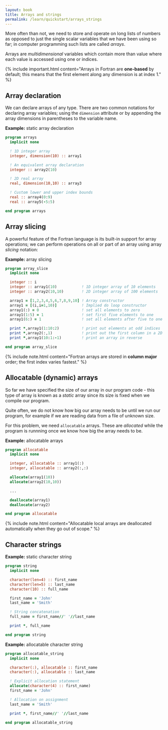 ```yaml
---
layout: book
title: Arrays and strings
permalink: /learn/quickstart/arrays_strings
---
```




More often than not, we need to store and operate on long lists of numbers as opposed to just the single scalar variables
that we have been using so far; in computer programming such lists are called  _arrays_.

Arrays are _multidimensional_ variables which contain more than value
where each value is accessed using one or indices.

{% include important.html content="Arrays in Fortran are __one-based__ by default; this means
that the first element along any dimension is at index 1." %}


## Array declaration

We can declare arrays of any type. There are two common notations for declaring array variables;
using the `dimension` attribute or by appending the array dimensions in parentheses to the variable name.

__Example:__ static array declaration
```fortran
program arrays
  implicit none

  ! 1D integer array
  integer, dimension(10) :: array1

  ! An equivalent array declaration
  integer :: array2(10)

  ! 2D real array
  real, dimension(10,10) :: array3

  ! Custom lower and upper index bounds
  real :: array4(0:9)
  real :: array5(-5:5)

end program arrays
```

## Array slicing

A powerful feature of the Fortran language is its built-in support for array operations;
we can perform operations on all or part of an array using array _slicing_ notation:

__Example:__ array slicing
```fortran
program array_slice
  implicit none

  integer :: i
  integer :: array1(10)           ! 1D integer array of 10 elements
  integer :: array2(10,10)        ! 2D integer array of 100 elements

  array1 = [1,2,3,4,5,6,7,8,9,10] ! Array constructor
  array1 = [(i,i=1,10)]           ! Implied do loop constructor
  array1(:) = 0                   ! set all elements to zero
  array1(1:5) = 1                 ! set first five elements to one
  array1(6:) = 1                  ! set all elements after five to one

  print *,array1(1:10:2)          ! print out elements at odd indices
  print *,array2(:,1)             ! print out the first column in a 2D array
  print *,array1(10:1:-1)         ! print an array in reverse

end program array_slice
```

{% include note.html content="Fortran arrays are stored in __column major__ order; the first
index varies fastest." %}

## Allocatable (dynamic) arrays

So far we have specified the size of our array in our program code -
this type of array is known as a _static_ array since its size is fixed when
we compile our program.

Quite often, we do not know how big our array needs to be until we run our program, for example if we are reading data from a file of unknown size.

For this problem, we need `allocatable` arrays.
These are _allocated_ while the program is runnning once we know how big the array needs to be.

__Example:__ allocatable arrays
```fortran
program allocatable
  implicit none

  integer, allocatable :: array1(:)
  integer, allocatable :: array2(:,:)

  allocate(array1(10))
  allocate(array2(10,10))

  ...

  deallocate(array1)
  deallocate(array2)

end program allocatable
```

{% include note.html content="Allocatable local arrays are deallocated automatically
when they go out of scope." %}


## Character strings


__Example:__ static character string
```fortran
program string
  implicit none

  character(len=4) :: first_name
  character(len=5) :: last_name
  character(10) :: full_name

  first_name = 'John'
  last_name = 'Smith'

  ! String concatenation
  full_name = first_name//' '//last_name

  print *, full_name

end program string
```

__Example:__ allocatable character string
```fortran
program allocatable_string
  implicit none

  character(:), allocatable :: first_name
  character(:), allocatable :: last_name

  ! Explicit allocation statement
  allocate(character(4) :: first_name)
  first_name = 'John'

  ! Allocation on assignment
  last_name = 'Smith'

  print *, first_name//' '//last_name

end program allocatable_string
```

